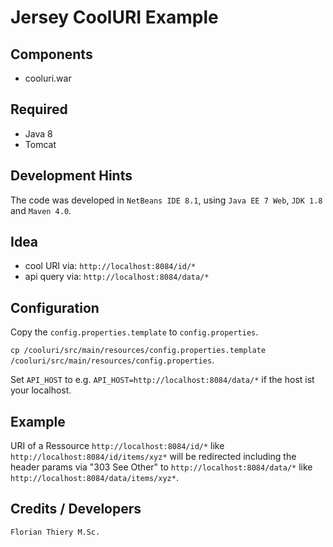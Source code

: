# Jersey CoolURI Example

## Components

* cooluri.war

## Required

* Java 8
* Tomcat

## Development Hints

The code was developed in `NetBeans IDE 8.1`, using `Java EE 7 Web`, `JDK 1.8` and `Maven 4.0`.

## Idea

* cool URI via: `http://localhost:8084/id/*`
* api query via: `http://localhost:8084/data/*`

## Configuration

Copy the `config.properties.template` to `config.properties`.

`cp /cooluri/src/main/resources/config.properties.template /cooluri/src/main/resources/config.properties`.

Set `API_HOST` to e.g. `API_HOST=http://localhost:8084/data/*` if the host ist your localhost.

## Example

URI of a Ressource `http://localhost:8084/id/*` like `http://localhost:8084/id/items/xyz*` will be redirected including the header params via "303 See Other" to `http://localhost:8084/data/*` like `http://localhost:8084/data/items/xyz*`.

## Credits / Developers

`Florian Thiery M.Sc.`
